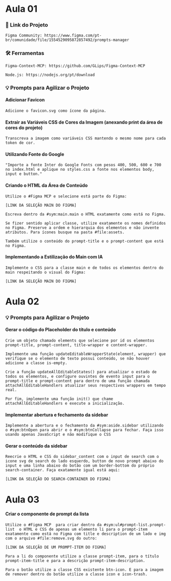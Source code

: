 # Aula 01

### 🔗 Link do Projeto

    Figma Community: https://www.figma.com/pt-br/comunidade/file/1554529095872857492/prompts-manager

### 🛠️ Ferramentas

    Figma-Context-MCP: https://github.com/GLips/Figma-Context-MCP

    Node.js: https://nodejs.org/pt/download

### 💡 Prompts para Agilizar o Projeto

#### Adicionar Favicon

    Adicione o favicon.svg como ícone da página.

#### Extrair as Variáveis CSS de Cores da Imagem (anexando print da área de cores do projeto)

    Transcreva a imagem como variáveis CSS mantendo o mesmo nome para cada token de cor.

#### Utilizando Fonte do Google

    "Importe a fonte Inter do Google Fonts com pesos 400, 500, 600 e 700 no index.html e aplique no styles.css a fonte nos elementos body, input e button."

#### Criando o HTML da Área de Conteúdo

    Utilize o #Figma MCP e selecione está parte do Figma:

    [LINK DA SELEÇÃO MAIN DO FIGMA]

    Escreva dentro da #sym:main.main o HTML exatamente como está no Figma.

    Se fizer sentido aplicar classe, utilize exatamente os nomes definidos no Figma. Preserve a ordem e hierarquia dos elementos e não invente atributos. Para ícones busque na pasta #file:assets.

    Também utilize o conteúdo do prompt-title e o prompt-content que está no Figma.

#### Implementando a Estilização do Main com IA

    Implemente o CSS para a classe main e de todos os elementos dentro do main respeitando o visual do Figma:

    [LINK DA SELEÇÃO MAIN DO FIGMA]

# Aula 02

### 💡 Prompts para Agilizar o Projeto

#### Gerar o código do Placeholder do título e conteúdo

    Crie um objeto chamado elements que selecione por id os elementos prompt-title, prompt-content, title-wrapper e content-wrapper.

    Implemente uma função updateEditableWrapperState(element, wrapper) que verifique se o elemento de texto possui conteúdo, se não houver adicione a classe is-empty.

    Crie a função updateAllEditableStates() para atualizar o estado de todos os elementos, e configure ouvintes de evento input para o prompt-title e prompt-content para dentro de uma função chamada attachAllEditableHandlers atualizar seus respectivos wrappers em tempo real.

    Por fim, implemente uma função init() que chame attachAllEditableHandlers e execute a inicialização.

#### Implementar abertura e fechamento da sidebar

    Implemente a abertura e o fechamento da #sym:aside.sidebar utilizando o #sym:btnOpen para abrir e o #sym:btnCollapse para fechar. Faça isso usando apenas JavaScript e não modifique o CSS

#### Gerar o conteúdo da sidebar

    Reecrie o HTML e CSS do sidebar_content com o input de search com o icone svg de search do lado esquerdo, button de novo prompt abaixo do input e uma linha abaixo do botão com um border-bottom do próprio search-container. Faça exatamente igual está aqui:

    [LINK DA SELEÇÃO DO SEARCH-CONTAINER DO FIGMA]

# Aula 03

#### Criar o componente de prompt da lista

    Utilize o #Figma MCP  para criar dentro da #sym:ul#prompt-list.prompt-list  o HTML e CSS de apenas um elemento li para o prompt-item exatamente como está no Figma com title e description de um lado e img com o arquivo #file:remove.svg do outro:

    [LINK DA SELEÇÃO DE UM PROMPT-ITEM DO FIGMA]

    Para a li do componente utilize a classe prompt-item, para o título prompt-item-title e para a descrição prompt-item-description. 

    Para o botão utilize a classe CSS existente btn-icon. E para a imagem de remover dentro do botão utilize a classe icon e icon-trash.